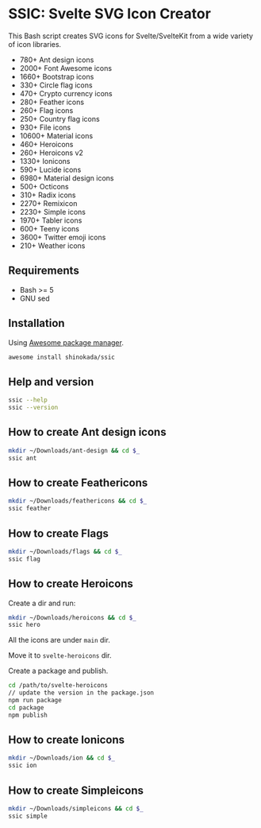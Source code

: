 # SSIC: Svelte SVG Icon Creator

This Bash script creates SVG icons for Svelte/SvelteKit from a wide variety of icon libraries.

- 780+ Ant design icons
- 2000+ Font Awesome icons
- 1660+ Bootstrap icons
- 330+ Circle flag icons
- 470+ Crypto currency icons
- 280+ Feather icons
- 260+ Flag icons
- 250+ Country flag icons
- 930+ File icons
- 10600+ Material icons
- 460+ Heroicons
- 260+ Heroicons v2
- 1330+ Ionicons
- 590+ Lucide icons
- 6980+ Material design icons
- 500+ Octicons
- 310+ Radix icons
- 2270+ Remixicon
- 2230+ Simple icons
- 1970+ Tabler icons
- 600+ Teeny icons
- 3600+ Twitter emoji icons
- 210+ Weather icons

## Requirements

- Bash >= 5
- GNU sed

## Installation

Using [Awesome package manager](https://github.com/shinokada/awesome).

```sh
awesome install shinokada/ssic
```

## Help and version

```sh
ssic --help
ssic --version
```

## How to create Ant design icons

```sh
mkdir ~/Downloads/ant-design && cd $_
ssic ant
```

## How to create Feathericons

```sh
mkdir ~/Downloads/feathericons && cd $_
ssic feather
```

## How to create Flags

```sh
mkdir ~/Downloads/flags && cd $_
ssic flag
```

## How to create Heroicons

Create a dir and run:

```sh
mkdir ~/Downloads/heroicons && cd $_
ssic hero
```

All the icons are under `main` dir.

Move it to `svelte-heroicons` dir.

Create a package and publish.

```sh
cd /path/to/svelte-heroicons
// update the version in the package.json
npm run package
cd package
npm publish
```

## How to create Ionicons

```sh
mkdir ~/Downloads/ion && cd $_
ssic ion
```

## How to create Simpleicons

```sh
mkdir ~/Downloads/simpleicons && cd $_
ssic simple
```